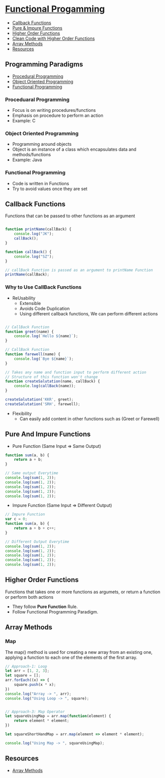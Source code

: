 # [Functional Progamming](../Javascript/4.js)
- [Callback Functions](#callback-functions)
- [Pure & Impure Functions](#pure-and-impure-functions)
- [Higher Order Functions](#higher-order-functions)
- [Clean Code with Higher Order Functions]()
- [Array Methods]()
- [Resources](#resources)


## Programming Paradigms
- [Procedural Programming](#proceduaral-programming)
- [Object Oriented Programming](#object-oriented-programming)
- [Functional Programming](#functional-programming)


### Proceduaral Programming
- Focus is on writing procedures/functions
- Emphasis on procedure to perform an action
- Example: C

### Object Oriented Programming
- Programming around objects
- Object is an instance of a class which encapsulates data and methods/functions
- Example: Java

### Functional Programming
- Code is written in Functions
- Try to avoid values once they are set



## Callback Functions

Functions that can be passed to other functions as an argument
```javascript

function printName(callBack) {
    console.log("JK");
    callBack();
}

function callBack() {
    console.log("SZ");
}

// callBack Function is passed as an argument to printName Function
printName(callBack);

```

### Why to Use CallBack Functions
- ReUsability
    - Extensible
    - Avoids Code Duplication
    - Using different callback functions, We can perform different actions
```javascript

// CallBack Function
function greet(name) {
    console.log(`Hello ${name}`);
}

// CallBack Function
function farewell(name) {
    console.log(`Bye ${name}`);
}

// Takes any name and function input to perform different action
// Structure of this function won't change
function createSalutation(name, callBack) {
    console.log(callBack(name));
}

createSalutation('KKR', greet);
createSalutation('SRH', farewell);

```

- Flexibility
    - Can easily add content in other functions such as (Greet or Farewell)



## Pure And Impure Functions
- Pure Function (Same Input => Same Output)
```javascript
function sum(a, b) {
    return a + b;
}

// Same output Everytime
console.log(sum(1, 2));
console.log(sum(1, 2));
console.log(sum(1, 2));
console.log(sum(1, 2));
console.log(sum(1, 2));
```



- Impure Function (Same Input => Different Output)

```javascript
// Impure Function
var c = 0;
function sum(a, b) {
    return a + b + c++;
}

// Different Output Everytime
console.log(sum(1, 2));
console.log(sum(1, 2));
console.log(sum(1, 2));
console.log(sum(1, 2));
console.log(sum(1, 2));
```


## Higher Order Functions
Functions that takes one or more functions as argumets, or return a function or perform both actions
- They follow **Pure Function** Rule.
- Follow Functional Programming Paradigm.


## Array Methods
### Map
The map() method is used for creating a new array from an existing one, applying a function to each one of the elements of the first array.
```javascript
// Approach-1: Loop
let arr = [1, 2, 3];
let square = [];
arr.forEach((x) => {
    square.push(x * x);
})
console.log("Array -> ", arr);
console.log("Using Loop -> ", square);


// Approach-3: Map Operator
let squareUsingMap = arr.map(function(element) {
    return element * element;
})

let squareShortHandMap = arr.map(element => element * element);

console.log("Using Map -> ", squareUsingMap);
```





## Resources
- [Array Methods](https://www.freecodecamp.org/news/javascript-map-reduce-and-filter-explained-with-examples/)